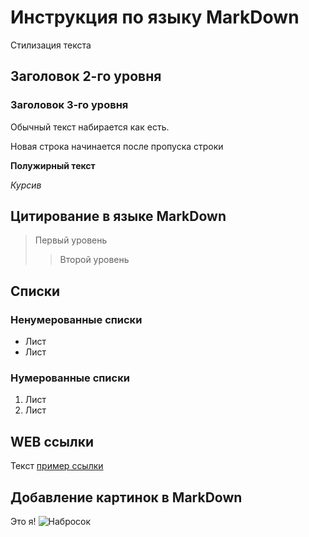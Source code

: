 # Инструкция по языку MarkDown

Стилизация текста

## Заголовок 2-го уровня
### Заголовок 3-го уровня 

Обычный текст набирается как есть.

Новая строка начинается после пропуска строки

**Полужирный текст**

*Курсив*

## Цитирование в языке MarkDown
> Первый уровень
>> Второй уровень

## Списки
### Ненумерованные списки 

* Лист
* Лист 

### Нумерованные списки

1. Лист
2. Лист

## WEB ссылки 
Текст [пример ссылки](http.example.com "Всплывающая подсказка")

## Добавление картинок в MarkDown

Это я!
![Набросок](Наб2.jpg)

